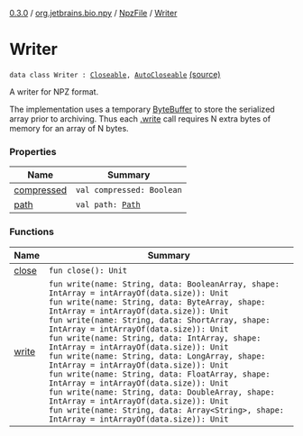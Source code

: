 [0.3.0](../../../index.md) / [org.jetbrains.bio.npy](../../index.md) / [NpzFile](../index.md) / [Writer](.)

# Writer

`data class Writer : `[`Closeable`](http://docs.oracle.com/javase/6/docs/api/java/io/Closeable.html)`, `[`AutoCloseable`](http://docs.oracle.com/javase/6/docs/api/java/lang/AutoCloseable.html) [(source)](https://github.com/JetBrains-Research/npy/blob/0.3.0/src/main/kotlin/org/jetbrains/bio/npy/Npz.kt#L98)

A writer for NPZ format.

The implementation uses a temporary [ByteBuffer](http://docs.oracle.com/javase/6/docs/api/java/nio/ByteBuffer.html) to store the
serialized array prior to archiving. Thus each [.write](#) call
requires N extra bytes of memory for an array of N bytes.

### Properties

| Name | Summary |
|---|---|
| [compressed](compressed.md) | `val compressed: Boolean` |
| [path](path.md) | `val path: `[`Path`](http://docs.oracle.com/javase/6/docs/api/java/nio/file/Path.html) |

### Functions

| Name | Summary |
|---|---|
| [close](close.md) | `fun close(): Unit` |
| [write](write.md) | `fun write(name: String, data: BooleanArray, shape: IntArray = intArrayOf(data.size)): Unit`<br>`fun write(name: String, data: ByteArray, shape: IntArray = intArrayOf(data.size)): Unit`<br>`fun write(name: String, data: ShortArray, shape: IntArray = intArrayOf(data.size)): Unit`<br>`fun write(name: String, data: IntArray, shape: IntArray = intArrayOf(data.size)): Unit`<br>`fun write(name: String, data: LongArray, shape: IntArray = intArrayOf(data.size)): Unit`<br>`fun write(name: String, data: FloatArray, shape: IntArray = intArrayOf(data.size)): Unit`<br>`fun write(name: String, data: DoubleArray, shape: IntArray = intArrayOf(data.size)): Unit`<br>`fun write(name: String, data: Array<String>, shape: IntArray = intArrayOf(data.size)): Unit` |

